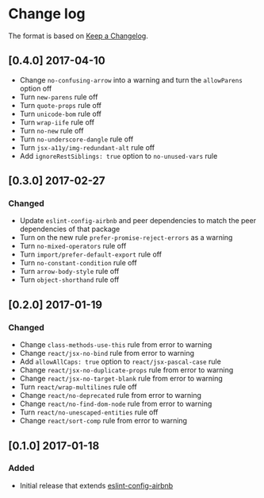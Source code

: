 # Change log

The format is based on [Keep a Changelog](http://keepachangelog.com/).

## [0.4.0] 2017-04-10

 - Change `no-confusing-arrow` into a warning and turn the
   `allowParens` option off
 - Turn `new-parens` rule off
 - Turn `quote-props` rule off
 - Turn `unicode-bom` rule off
 - Turn `wrap-iife` rule off
 - Turn `no-new` rule off
 - Turn `no-underscore-dangle` rule off
 - Turn `jsx-a11y/img-redundant-alt` rule off
 - Add `ignoreRestSiblings: true` option to `no-unused-vars` rule

## [0.3.0] 2017-02-27

### Changed

 - Update `eslint-config-airbnb` and peer dependencies to match the
   peer dependencies of that package
 - Turn on the new rule `prefer-promise-reject-errors` as a warning
 - Turn `no-mixed-operators` rule off
 - Turn `import/prefer-default-export` rule off
 - Turn `no-constant-condition` rule off
 - Turn `arrow-body-style` rule off
 - Turn `object-shorthand` rule off

## [0.2.0] 2017-01-19

### Changed

 - Change `class-methods-use-this` rule from error to warning
 - Change `react/jsx-no-bind` rule from error to warning
 - Add `allowAllCaps: true` option to `react/jsx-pascal-case` rule
 - Change `react/jsx-no-duplicate-props` rule from error to warning
 - Change `react/jsx-no-target-blank` rule from error to warning
 - Turn `react/wrap-multilines` rule off
 - Change `react/no-deprecated` rule from error to warning
 - Change `react/no-find-dom-node` rule from error to warning
 - Turn `react/no-unescaped-entities` rule off
 - Change `react/sort-comp` rule from error to warning

## [0.1.0] 2017-01-18

### Added

 - Initial release that extends [eslint-config-airbnb](https://github.com/airbnb/javascript/tree/master/packages/eslint-config-airbnb)
